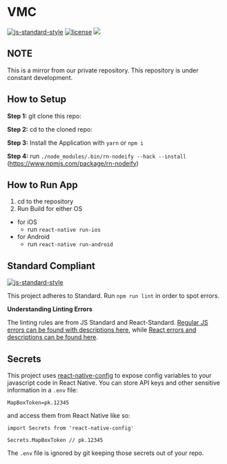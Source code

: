 #  VMC
[![js-standard-style](https://img.shields.io/badge/code%20style-standard-brightgreen.svg?style=flat)](http://standardjs.com/) [![license](https://img.shields.io/apm/l/vim-mode.svg)](https://opensource.org/licenses/MIT) ![](https://img.shields.io/badge/platform-android%20%7C%20ios-blue.svg)

## NOTE

This is a mirror from our private repository. This repository is under constant development.

## How to Setup

**Step 1:** git clone this repo:

**Step 2:** cd to the cloned repo:

**Step 3:** Install the Application with `yarn` or `npm i`

**Step 4:** run `./node_modules/.bin/rn-nodeify --hack --install` (https://www.npmjs.com/package/rn-nodeify)


## How to Run App

1. cd to the repository
2. Run Build for either OS
  * for iOS
    * run `react-native run-ios`
  * for Android
    * run `react-native run-android`

## Standard Compliant

[![js-standard-style](https://cdn.rawgit.com/feross/standard/master/badge.svg)](https://github.com/feross/standard)

This project adheres to Standard. Run `npm run lint` in order to spot errors.

**Understanding Linting Errors**

The linting rules are from JS Standard and React-Standard.  [Regular JS errors can be found with descriptions here](http://eslint.org/docs/rules/), while [React errors and descriptions can be found here](https://github.com/yannickcr/eslint-plugin-react).

## Secrets

This project uses [react-native-config](https://github.com/luggit/react-native-config) to expose config variables to your javascript code in React Native. You can store API keys
and other sensitive information in a `.env` file:

```
MapBoxToken=pk.12345
```

and access them from React Native like so:

```
import Secrets from 'react-native-config'

Secrets.MapBoxToken // pk.12345
```

The `.env` file is ignored by git keeping those secrets out of your repo.
